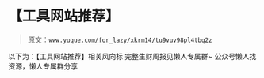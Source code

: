 # 【工具网站推荐】

> 原文：[`www.yuque.com/for_lazy/xkrm14/tu9vuv98pl4tbq2z`](https://www.yuque.com/for_lazy/xkrm14/tu9vuv98pl4tbq2z)

<ne-p id="uef3e8ee8" data-lake-id="uef3e8ee8"><ne-text id="uf4d0eaa1">以下为：【工具网站推荐】相关风向标</ne-text></ne-p> <ne-p id="u88db6dcd" data-lake-id="u88db6dcd"><ne-text id="uce435dae">完整生财周报见懒人专属群~</ne-text></ne-p> <ne-p id="uc6d67e82" data-lake-id="uc6d67e82"><ne-text id="ue805e7e4">公众号懒人找资源，懒人专属群分享</ne-text></ne-p>
